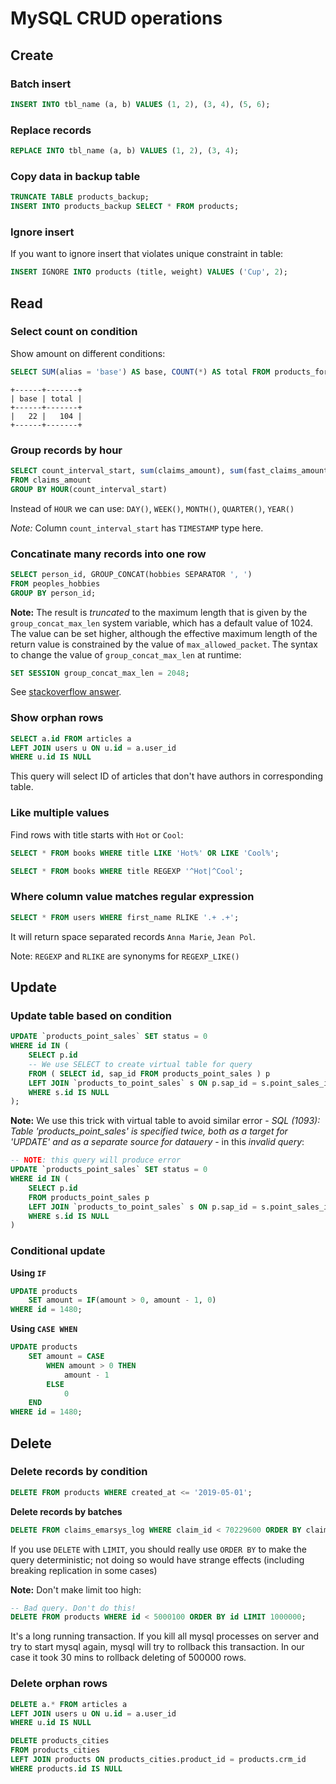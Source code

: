 # MySQL CRUD operations

## Create

### Batch insert

```sql
INSERT INTO tbl_name (a, b) VALUES (1, 2), (3, 4), (5, 6);
```

### Replace records

```sql
REPLACE INTO tbl_name (a, b) VALUES (1, 2), (3, 4);
```

### Copy data in backup table

```sql
TRUNCATE TABLE products_backup;
INSERT INTO products_backup SELECT * FROM products;
```

### Ignore insert

If you want to ignore insert that violates unique constraint in table:

```sql
INSERT IGNORE INTO products (title, weight) VALUES ('Cup', 2);
```

## Read

### Select count on condition

Show amount on different conditions:

```sql
SELECT SUM(alias = 'base') AS base, COUNT(*) AS total FROM products_forms;
```
```
+------+-------+
| base | total |
+------+-------+
|   22 |   104 |
+------+-------+
```

### Group records by hour

```sql
SELECT count_interval_start, sum(claims_amount), sum(fast_claims_amount)
FROM claims_amount
GROUP BY HOUR(count_interval_start)
```

Instead of `HOUR` we can use: `DAY()`, `WEEK()`, `MONTH()`, `QUARTER()`, `YEAR()`

*Note:* Column `count_interval_start` has `TIMESTAMP` type here.

### Concatinate many records into one row

```sql
SELECT person_id, GROUP_CONCAT(hobbies SEPARATOR ', ')
FROM peoples_hobbies
GROUP BY person_id;
```

**Note:** The result is *truncated* to the maximum length that is given by the `group_concat_max_len` system variable, which has a default value of 1024. The value can be set higher, although the effective maximum length of the return value is constrained by the value of `max_allowed_packet`. The syntax to change the value of `group_concat_max_len` at runtime:

```sql
SET SESSION group_concat_max_len = 2048;
```

See [stackoverflow answer](https://stackoverflow.com/a/276949/1921272).

### Show orphan rows

```sql
SELECT a.id FROM articles a
LEFT JOIN users u ON u.id = a.user_id
WHERE u.id IS NULL
```

This query will select ID of articles that don't have authors in corresponding table.

### Like multiple values

Find rows with title starts with `Hot` or `Cool`:

```sql
SELECT * FROM books WHERE title LIKE 'Hot%' OR LIKE 'Cool%';

SELECT * FROM books WHERE title REGEXP '^Hot|^Cool';
```

### Where column value matches regular expression

```sql
SELECT * FROM users WHERE first_name RLIKE '.+ .+';
```
It will return space separated records `Anna Marie`, `Jean Pol`.

Note: `REGEXP` and `RLIKE` are synonyms for `REGEXP_LIKE()`

## Update

### Update table based on condition

```sql
UPDATE `products_point_sales` SET status = 0
WHERE id IN (
    SELECT p.id
    -- We use SELECT to create virtual table for query
    FROM ( SELECT id, sap_id FROM products_point_sales ) p
    LEFT JOIN `products_to_point_sales` s ON p.sap_id = s.point_sales_id
    WHERE s.id IS NULL
);
```

**Note:** We use this trick with virtual table to avoid similar error - *SQL (1093): Table 'products_point_sales' is specified twice, both as a target for 'UPDATE' and as a separate source for datauery* - in this *invalid query*:

```sql
-- NOTE: this query will produce error
UPDATE `products_point_sales` SET status = 0
WHERE id IN (
    SELECT p.id
    FROM products_point_sales p
    LEFT JOIN `products_to_point_sales` s ON p.sap_id = s.point_sales_id
    WHERE s.id IS NULL
)
```

### Conditional update

**Using `IF`**

```sql
UPDATE products 
    SET amount = IF(amount > 0, amount - 1, 0)
WHERE id = 1480;
```

**Using `CASE WHEN`**

```sql
UPDATE products 
    SET amount = CASE
        WHEN amount > 0 THEN
            amount - 1
        ELSE
            0
    END 
WHERE id = 1480;
```

## Delete

### Delete records by condition

```sql
DELETE FROM products WHERE created_at <= '2019-05-01';
```

**Delete records by batches**

```sql
DELETE FROM claims_emarsys_log WHERE claim_id < 70229600 ORDER BY claim_id LIMIT 1000;
```

If you use `DELETE` with `LIMIT`, you should really use `ORDER BY` to make the query deterministic; not doing so would have strange effects (including breaking replication in some cases)

**Note:** Don't make limit too high:

```sql
-- Bad query. Don't do this!
DELETE FROM products WHERE id < 5000100 ORDER BY id LIMIT 1000000;
```
It's a long running transaction. If you kill all mysql processes on server and try to start mysql again, mysql will try to rollback this transaction. In our case it took 30 mins to rollback deleting of 500000 rows.

### Delete orphan rows

```sql
DELETE a.* FROM articles a
LEFT JOIN users u ON u.id = a.user_id
WHERE u.id IS NULL
```

```sql
DELETE products_cities
FROM products_cities
LEFT JOIN products ON products_cities.product_id = products.crm_id
WHERE products.id IS NULL
```
